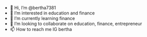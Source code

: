 - 👋 Hi, I’m @bertha7381
- 👀 I’m interested in education and finance
- 🌱 I’m currently learning finance
- 💞️ I’m looking to collaborate on education, finance, entrepreneur
- 📫 How to reach me IG bertha

<!---
bertha7381/bertha7381 is a ✨ special ✨ repository because its `README.md` (this file) appears on your GitHub profile.
You can click the Preview link to take a look at your changes.
--->

